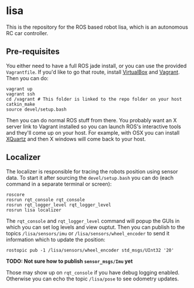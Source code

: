 # lisa

This is the repository for the ROS based robot lisa, which is an
autonomous RC car controller.

## Pre-requisites

You either need to have a full ROS jade install, or you can use the
provided `Vagrantfile`. If you'd like to go that route, install
[VirtualBox](https://www.virtualbox.org/) and
[Vagrant](https://www.vagrantup.com/). Then you can do:

```
vagrant up
vagrant ssh
cd /vagrant # This folder is linked to the repo folder on your host
catkin_make
source devel/setup.bash
```

Then you can do normal ROS stuff from there. You probably want an X
server link to Vagrant installed so you can launch ROS's interactive
tools and they'll come up on your host. For example, with OSX you can
install [XQuartz](http://xquartz.macosforge.org/landing/) and then X
windows will come back to your host.

## Localizer

The localizer is responsible for tracing the robots position using
sensor data. To start it after sourcing the `devel/setup.bash` you can
do (each command in a separate terminal or screen):

```
roscore
rosrun rqt_console rqt_console
rosrun rqt_logger_level rqt_logger_level
rosrun lisa localizer
```

The `rqt_console` and `rqt_logger_level` command will popup the GUIs in
which you can set log levels and view ouptut.  Then you can publish to
the topics `/lisa/sensors/imu` or `/lisa/sensors/wheel_encoder` to send
it information which to update the position:

```
rostopic pub -1 /lisa/sensors/wheel_encoder std_msgs/UInt32 '20'
```
__TODO: Not sure how to publish `sensor_msgs/Imu` yet__

Those may show up on `rqt_console` if you have debug logging
enabled. Otherwise you can echo the topic `/lisa/pose` to see odometry
updates.

